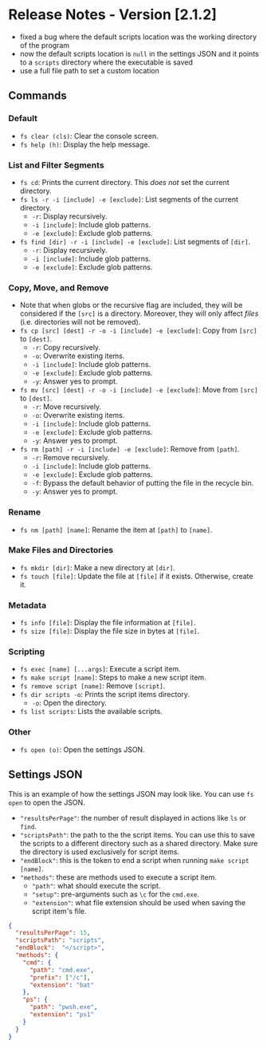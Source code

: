 # Release Notes - Version [2.1.2]

- fixed a bug where the default scripts location was the working directory of the program
- now the default scripts location is `null` in the settings JSON and it points to a `scripts` directory where the executable is saved
- use a full file path to set a custom location  

## Commands

### Default

- `fs clear (cls)`: Clear the console screen.
- `fs help (h)`: Display the help message.

### List and Filter Segments

- `fs cd`: Prints the current directory. This *does not* set the current directory. 
- `fs ls -r -i [include] -e [exclude]`: List segments of the current directory.
  - `-r`: Display recursively.
  - `-i [include]`: Include glob patterns.
  - `-e [exclude]`: Exclude glob patterns.
- `fs find [dir] -r -i [include] -e [exclude]`: List segments of `[dir]`.
  - `-r`: Display recursively.
  - `-i [include]`: Include glob patterns.
  - `-e [exclude]`: Exclude glob patterns.

### Copy, Move, and Remove

- Note that when globs or the recursive flag are included, they will be considered if the `[src]` is a directory. Moreover, they will only affect *files* (i.e. directories will not be removed).
- `fs cp [src] [dest] -r -o -i [include] -e [exclude]`: Copy from `[src]` to `[dest]`.
  - `-r`: Copy recursively.
  - `-o`: Overwrite existing items.
  - `-i [include]`: Include glob patterns.
  - `-e [exclude]`: Exclude glob patterns.
  - `-y`: Answer yes to prompt. 
- `fs mv [src] [dest] -r -o -i [include] -e [exclude]`: Move from `[src]` to `[dest]`.
  - `-r`: Move recursively.
  - `-o`: Overwrite existing items.
  - `-i [include]`: Include glob patterns.
  - `-e [exclude]`: Exclude glob patterns.
  - `-y`: Answer yes to prompt. 
- `fs rm [path] -r -i [include] -e [exclude]`: Remove from `[path]`.
  - `-r`: Remove recursively.
  - `-i [include]`: Include glob patterns.
  - `-e [exclude]`: Exclude glob patterns.
  - `-f`: Bypass the default behavior of putting the file in the recycle bin. 
  - `-y`: Answer yes to prompt. 

### Rename

- `fs nm [path] [name]`: Rename the item at `[path]` to `[name]`.

### Make Files and Directories

- `fs mkdir [dir]`: Make a new directory at `[dir]`.
- `fs touch [file]`: Update the file at `[file]` if it exists. Otherwise, create it.

### Metadata

- `fs info [file]`: Display the file information at `[file]`.
- `fs size [file]`: Display the file size in bytes at `[file]`.

### Scripting 

- `fs exec [name] [...args]`: Execute a script item.
- `fs make script [name]`: Steps to make a new script item.
- `fs remove script [name]`: Remove `[script]`.
- `fs dir scripts -o`: Prints the script items directory.
  - `-o`: Open the directory.
- `fs list scripts`: Lists the available scripts.

### Other

- `fs open (o)`: Open the settings JSON.

## Settings JSON

This is an example of how the settings JSON may look like. You can use `fs open` to open the JSON.

- `"resultsPerPage"`: the number of result displayed in actions like `ls` or `find`.
- `"scriptsPath"`: the path to the the script items. You can use this to save the scripts to a different directory such as a shared directory. Make sure the directory is used exclusively for script items.
- `"endBlock"`: this is the token to end a script when running `make script [name]`.
- `"methods"`: these are methods used to execute a script item.
  - `"path"`: what should execute the script.
  - `"setup"`: pre-arguments such as `\c` for the `cmd.exe`.
  - `"extension"`: what file extension should be used when saving the script item's file.

```json
{
  "resultsPerPage": 15,
  "scriptsPath": "scripts",
  "endBlock":  "</script>",
  "methods": {
    "cmd": {
      "path": "cmd.exe",
      "prefix": ["/c"],
      "extension": "bat" 
    },
    "ps": {
      "path": "pwsh.exe",
      "extension": "ps1" 
    }
  }
}
```